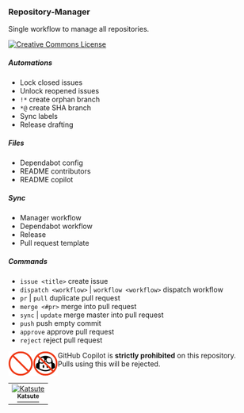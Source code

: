 ### Repository-Manager

Single workflow to manage all repositories.

[![Creative Commons License](https://i.creativecommons.org/l/by-nc-sa/4.0/88x31.png)](http://creativecommons.org/licenses/by-nc-sa/4.0/)

##### Automations

 * Lock closed issues
 * Unlock reopened issues
 * `!*` create orphan branch
 * `*@` create SHA branch
 * Sync labels
 * Release drafting

##### Files

 * Dependabot config
 * README contributors
 * README copilot

##### Sync

 * Manager workflow
 * Dependabot workflow
 * Release
 * Pull request template

##### Commands

 * `issue <title>` create issue
 * `dispatch <workflow>` | `workflow <workflow>` dispatch workflow
 * `pr` | `pull` duplicate pull request
 * `merge <#pr>` merge into pull request
 * `sync` | `update` merge master into pull request
 * `push` push empty commit
 * `approve` approve pull request
 * `reject` reject pull request

<!-- Copilot -->
<table>
    <img alt="GitHub Copilot" align="left" src="https://raw.githubusercontent.com/Katsute/Repository-Manager/main/assets/copilot-dark.png#gh-dark-mode-only" width="50">
    <img alt="GitHub Copilot" align="left" src="https://raw.githubusercontent.com/Katsute/Repository-Manager/main/assets/copilot-light.png#gh-light-mode-only" width="50">
    <p>GitHub Copilot is <b>strictly prohibited</b> on this repository.<br>Pulls using this will be rejected.</p>
</table>
<!-- Copilot -->

<!-- Contributors -->
<div align="center">
    <table>
        <tr>
            <td align="center">
                <a href="https://https.github.com/Katsute">
                    <img src="https://avatars.githubusercontent.com/u/58778985?v=4" width="100" alt="Katsute">
                    <br>
                    <sup><b>Katsute</b></sup>
                </a>
            </td>
        </tr>
    </table>
</div>
<!-- Contributors -->
